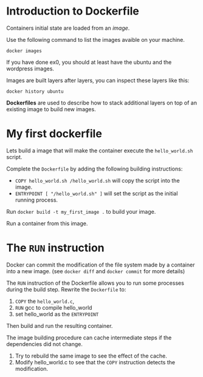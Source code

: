 # Introduction to Dockerfile

Containers initial state are loaded from an *image*.

Use the following command to list the images avaible on your machine.

```
docker images
```

If you have done ex0, you should at least have the ubuntu and the wordpress images.

Images are built layers after layers, you can inspect these layers like this:

```
docker history ubuntu
```

**Dockerfiles** are used to describe how to stack additional layers on top of an existing image to build new images.

# My first dockerfile

Lets build a image that will make the container execute the `hello_world.sh` script.

Complete the `Dockerfile` by adding the following building instructions:

* `COPY hello_world.sh /hello_world.sh` will copy the script into the image.
* `ENTRYPOINT [ "/hello_world.sh" ]` will set the script as the initial running process.

Run `docker build -t my_first_image .` to build your image.

Run a container from this image.

# The `RUN` instruction

Docker can commit the modification of the file system made by a container into a new image. (see `docker diff` and `docker commit` for more details)

The `RUN` instruction of the Dockerfile allows you to run some processes during the build step.
Rewrite the `Dockerfile` to:

1. `COPY` the `hello_world.c`,
2. `RUN` gcc to compile hello_world
3. set hello_world as the `ENTRYPOINT`

Then build and run the resulting container.

The image building procedure can cache intermediate steps if the dependencies did not change.

1. Try to rebuild the same image to see the effect of the cache.
2. Modify hello_world.c to see that the `COPY` instruction detects the modification.
